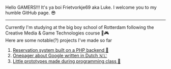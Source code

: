 Hello GAMERS!!! It's ya boi Frietvorkje69 aka Luke. I welcome you to my humble GitHub page. 😎
***
Currently I'm studying at the big boy school of Rotterdam following the Creative Media & Game Technologies course 👾🎮<br/>
 Here are some notable(?) projects I've made so far

1. <a href="https://github.com/Frietvorkje69/CLE02.Finalized">Reservation system built on a PHP backend 🧠</a>
2. <a href="https://github.com/Frietvorkje69/CLE01">Onepager about Google written in Dutch 🇳🇱</a>
3. <a href="https://github.com/Frietvorkje69/PRG03.Demos">Little prototypes made during programming class 🤔</a>
